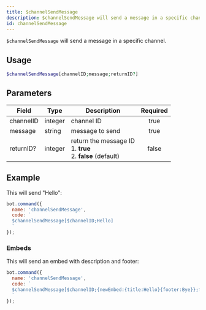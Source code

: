 ```yaml
---
title: $channelSendMessage 
description: $channelSendMessage will send a message in a specific channel.
id: channelSendMessage
---
```


`$channelSendMessage` will send a message in a specific channel.

## Usage

```php
$channelSendMessage[channelID;message;returnID?]
```

## Parameters 


| Field     | Type    | Description                                                            | Required |
| --------- | ------- | ---------------------------------------------------------------------- |:--------:|
| channelID | integer | channel ID                                                             |    true   |
| message   | string  | message to send                                                        |    true   |
| returnID? | integer | return the message ID <br /> 1. **true** <br /> 2. **false** (default) |    false    |


## Example

This will send "Hello":

```javascript
bot.command({
  name: 'channelSendMessage',
  code: `
  $channelSendMessage[$channelID;Hello]
  `
});
```

### Embeds

This will send an embed with description and footer:

```javascript
bot.command({
  name: 'channelSendMessage',
  code: `
  $channelSendMessage[$channelID;{newEmbed:{title:Hello}{footer:Bye}};false]
  `
});
```
